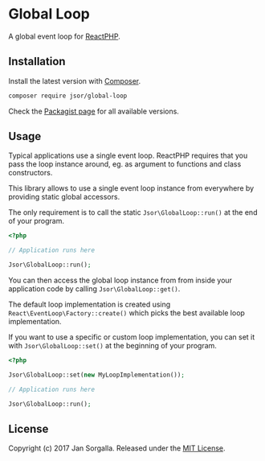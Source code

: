 Global Loop
=============

A global event loop for [ReactPHP](http://reactphp.org).

Installation
------------

Install the latest version with [Composer](https://getcomposer.org).

```bash
composer require jsor/global-loop
```

Check the [Packagist page](https://packagist.org/packages/jsor/global-loop) 
for all available versions.

Usage
-----

Typical applications use a single event loop. ReactPHP requires that you pass
the loop instance around, eg. as argument to functions and class constructors.

This library allows to use a single event loop instance from everywhere by
providing static global accessors.

The only requirement is to call the static `Jsor\GlobalLoop::run()` at the
end of your program.

```php
<?php

// Application runs here

Jsor\GlobalLoop::run();
```

You can then access the global loop instance from from inside your application
code by calling `Jsor\GlobalLoop::get()`.

The default loop implementation is created using 
`React\EventLoop\Factory::create()` which picks the best available loop
implementation.

If you want to use a specific or custom loop implementation, you can set it with
`Jsor\GlobalLoop::set()` at the beginning of your program.

```php
<?php

Jsor\GlobalLoop::set(new MyLoopImplementation());

// Application runs here

Jsor\GlobalLoop::run();
```

License
-------

Copyright (c) 2017 Jan Sorgalla. 
Released under the [MIT License](LICENSE).
